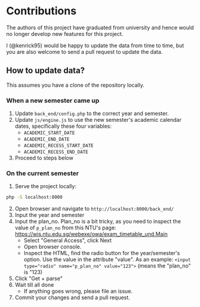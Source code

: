 # Contributions

The authors of this project have graduated from university and hence would no longer develop new features for this project.

I (@kenrick95) would be happy to update the data from time to time, but you are also welcome to send a pull request to update the data.

## How to update data?

This assumes you have a clone of the repository locally.

### When a new semester came up

1. Update `back_end/config.php` to the correct year and semester.
2. Update `js/engine.js` to use the new semester's academic calendar dates, specifically these four variables:
   - `ACADEMIC_START_DATE`
   - `ACADEMIC_END_DATE`
   - `ACADEMIC_RECESS_START_DATE`
   - `ACADEMIC_RECESS_END_DATE`
3. Proceed to steps below

### On the current semester

1. Serve the project locally:
  ```sh
  php -S localhost:8000
  ```
2. Open browser and navigate to `http://localhost:8000/back_end/`
3. Input the year and semester
4. Input the plan_no. Plan_no is a bit tricky, as you need to inspect the value of `p_plan_no` from this NTU's page: https://wis.ntu.edu.sg/webexe/owa/exam_timetable_und.Main
   - Select "General Access", click Next
   - Open browser console.
   - Inspect the HTML, find the radio button for the year/semester's option. Use the value in the attribute "value". As an example: `<input type="radio" name="p_plan_no" value="123">` (means the "plan_no" is "123)
5. Click "Get + parse"
6. Wait till all done
   - If anything goes wrong, please file an issue.
7. Commit your changes and send a pull request.
